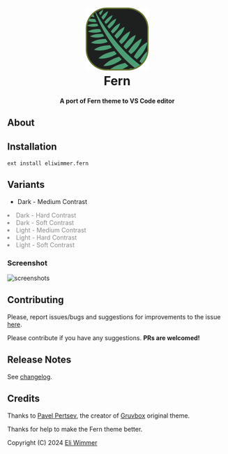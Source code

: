 <h1 align="center">
  <br>
  <a href="https://marketplace.visualstudio.com/items?itemName=eliwimmer.fern">
    <img src="https://raw.githubusercontent.com/EliWimmer/vscode-theme-fern/master/images/icon.png">
  </a>
  <br>
  Fern
  <br>
</h1>

<h4 align="center">A port of Fern theme to VS Code editor</h4>

## About



## Installation

```
ext install eliwimmer.fern
```

## Variants

- Dark - Medium Contrast

<div style="opacity: 0.5;">
<li>Dark - Hard Contrast</li>
<li>Dark - Soft Contrast</li>
<li>Light - Medium Contrast</li>
<li>Light - Hard Contrast</li>
<li>Light - Soft Contrast</li>
</div>

### Screenshot

![screenshots](images/image1.jpg)

## Contributing

Please, report issues/bugs and suggestions for improvements to the issue [here](https://github.com/eliwimmer/vscode-theme-fern/issues).

Please contribute if you have any suggestions. **PRs are welcomed!** 

## Release Notes

See [changelog](CHANGELOG.md).

## Credits

Thanks to [Pavel Pertsev](https://github.com/morhetz), the creator of [Gruvbox](https://github.com/morhetz/Gruvbox) original theme.

Thanks for help to make the Fern theme better.

Copyright (C) 2024 [Eli Wimmer](https://github.com/eliwimmer)
